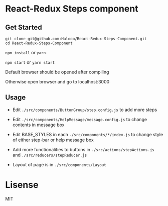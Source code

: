# React-Redux Steps component

## Get Started

```
git clone git@github.com:Halooo/React-Redux-Steps-Component.git
cd React-Redux-Steps-Component
```

`npm install` or `yarn`

`npm start` or `yarn start`

Default browser should be opened after compiling

Otherwise open browser and go to localhost:3000

## Usage

 - Edit `./src/components/ButtonGroup/step.config.js` to add more steps

 - Edit `./src/components/HelpMessage/message.config.js` to change contents in message box
 
 - Edit BASE_STYLES in each `./src/components/*/index.js` to change style of either step-bar or help message box
 
 - Add more functionalities to buttons in `./src/actions/stepActions.js` and `./src/reducers/stepReducer.js`
 
 - Layout of page is in `./src/components/Layout`
 
 
 # Lisense
 MIT
